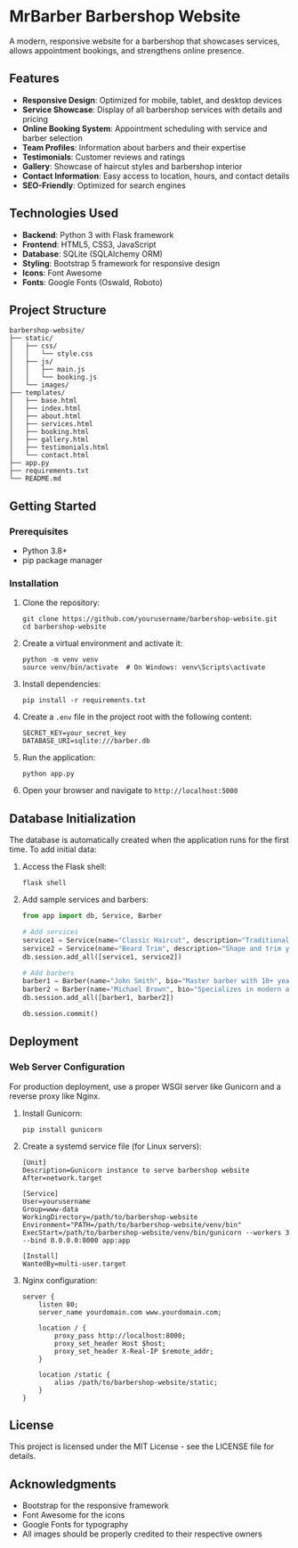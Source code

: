 # MrBarber Barbershop Website

A modern, responsive website for a barbershop that showcases services, allows appointment bookings, and strengthens online presence.

## Features

- **Responsive Design**: Optimized for mobile, tablet, and desktop devices
- **Service Showcase**: Display of all barbershop services with details and pricing
- **Online Booking System**: Appointment scheduling with service and barber selection
- **Team Profiles**: Information about barbers and their expertise
- **Testimonials**: Customer reviews and ratings
- **Gallery**: Showcase of haircut styles and barbershop interior
- **Contact Information**: Easy access to location, hours, and contact details
- **SEO-Friendly**: Optimized for search engines

## Technologies Used

- **Backend**: Python 3 with Flask framework
- **Frontend**: HTML5, CSS3, JavaScript
- **Database**: SQLite (SQLAlchemy ORM)
- **Styling**: Bootstrap 5 framework for responsive design
- **Icons**: Font Awesome
- **Fonts**: Google Fonts (Oswald, Roboto)

## Project Structure

```
barbershop-website/
├── static/
│   ├── css/
│   │   └── style.css
│   ├── js/
│   │   ├── main.js
│   │   └── booking.js
│   └── images/
├── templates/
│   ├── base.html
│   ├── index.html
│   ├── about.html
│   ├── services.html
│   ├── booking.html
│   ├── gallery.html
│   ├── testimonials.html
│   └── contact.html
├── app.py
├── requirements.txt
└── README.md
```

## Getting Started

### Prerequisites

- Python 3.8+
- pip package manager

### Installation

1. Clone the repository:

   ```
   git clone https://github.com/yourusername/barbershop-website.git
   cd barbershop-website
   ```

2. Create a virtual environment and activate it:

   ```
   python -m venv venv
   source venv/bin/activate  # On Windows: venv\Scripts\activate
   ```

3. Install dependencies:

   ```
   pip install -r requirements.txt
   ```

4. Create a `.env` file in the project root with the following content:

   ```
   SECRET_KEY=your_secret_key
   DATABASE_URI=sqlite:///barber.db
   ```

5. Run the application:

   ```
   python app.py
   ```

6. Open your browser and navigate to `http://localhost:5000`

## Database Initialization

The database is automatically created when the application runs for the first time. To add initial data:

1. Access the Flask shell:

   ```
   flask shell
   ```

2. Add sample services and barbers:

   ```python
   from app import db, Service, Barber

   # Add services
   service1 = Service(name="Classic Haircut", description="Traditional haircut with clippers and scissors", duration=30, price=25.00, category="Haircuts")
   service2 = Service(name="Beard Trim", description="Shape and trim your beard for a clean look", duration=15, price=15.00, category="Beard")
   db.session.add_all([service1, service2])

   # Add barbers
   barber1 = Barber(name="John Smith", bio="Master barber with 10+ years of experience", photo_url="john.jpg")
   barber2 = Barber(name="Michael Brown", bio="Specializes in modern and trendy cuts", photo_url="michael.jpg")
   db.session.add_all([barber1, barber2])

   db.session.commit()
   ```

## Deployment

### Web Server Configuration

For production deployment, use a proper WSGI server like Gunicorn and a reverse proxy like Nginx.

1. Install Gunicorn:

   ```
   pip install gunicorn
   ```

2. Create a systemd service file (for Linux servers):

   ```
   [Unit]
   Description=Gunicorn instance to serve barbershop website
   After=network.target

   [Service]
   User=yourusername
   Group=www-data
   WorkingDirectory=/path/to/barbershop-website
   Environment="PATH=/path/to/barbershop-website/venv/bin"
   ExecStart=/path/to/barbershop-website/venv/bin/gunicorn --workers 3 --bind 0.0.0.0:8000 app:app

   [Install]
   WantedBy=multi-user.target
   ```

3. Nginx configuration:

   ```
   server {
       listen 80;
       server_name yourdomain.com www.yourdomain.com;

       location / {
           proxy_pass http://localhost:8000;
           proxy_set_header Host $host;
           proxy_set_header X-Real-IP $remote_addr;
       }

       location /static {
           alias /path/to/barbershop-website/static;
       }
   }
   ```

## License

This project is licensed under the MIT License - see the LICENSE file for details.

## Acknowledgments

- Bootstrap for the responsive framework
- Font Awesome for the icons
- Google Fonts for typography
- All images should be properly credited to their respective owners

